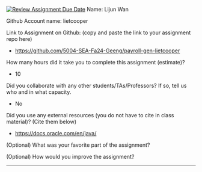 [![Review Assignment Due Date](https://classroom.github.com/assets/deadline-readme-button-22041afd0340ce965d47ae6ef1cefeee28c7c493a6346c4f15d667ab976d596c.svg)](https://classroom.github.com/a/0MNG42B5)
Name: Lijun Wan

Github Account name: lietcooper

Link to Assignment on Github: (copy and paste the link to your assignment repo here)

- https://github.com/5004-SEA-Fa24-Geeng/payroll-gen-lietcooper

How many hours did it take you to complete this assignment (estimate)?

-  10

Did you collaborate with any other students/TAs/Professors? If so, tell us who and in what
capacity.

* No
  
Did you use any external resources (you do not have to cite in class material)? (Cite them below)

- https://docs.oracle.com/en/java/


(Optional) What was your favorite part of the assignment?

(Optional) How would you improve the assignment?

---
